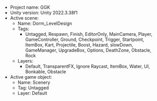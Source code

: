 <!-- UNITY CODE ASSIST INSTRUCTIONS START -->
- Project name: GGK
- Unity version: Unity 2022.3.38f1
- Active scene:
  - Name: Dorm_LevelDesign
  - Tags:
    - Untagged, Respawn, Finish, EditorOnly, MainCamera, Player, GameController, Ground, Checkpoint, Trigger, Startpoint, ItemBox, Kart, Projectile, Boost, Hazard, slowDown, GameManager, UpgradeBox, Options, DeathZone, Obstacle, Rock
  - Layers:
    - Default, TransparentFX, Ignore Raycast, ItemBox, Water, UI, Bonkable, Obstacle
- Active game object:
  - Name: Scenery
  - Tag: Untagged
  - Layer: Default
<!-- UNITY CODE ASSIST INSTRUCTIONS END -->